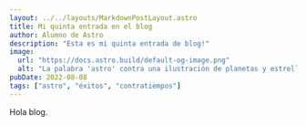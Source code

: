 ```yaml
---
layout: ../../layouts/MarkdownPostLayout.astro
title: Mi quinta entrada en el blog
author: Alumno de Astro
description: "Esta es mi quinta entrada de blog!"
image:
  url: "https://docs.astro.build/default-og-image.png"
  alt: "La palabra 'astro' contra una ilustración de planetas y estrellas."
pubDate: 2022-08-08
tags: ["astro", "éxitos", "contratiempos"]
---
```

Hola blog.